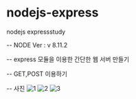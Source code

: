 # nodejs-express
nodejs expressstudy 



-- NODE Ver : v 8.11.2


-- express 모듈을 이용한 간단한 웹 서버 만들기


-- GET,POST 이용하기


-- 사진
![1](https://user-images.githubusercontent.com/29029016/51014563-e3fb5100-15ab-11e9-9b8a-00818fd1b3fa.PNG)
![2](https://user-images.githubusercontent.com/29029016/51014568-e9f13200-15ab-11e9-9bb9-4bc6f5655b8c.PNG)
![3](https://user-images.githubusercontent.com/29029016/51014571-ecec2280-15ab-11e9-9b57-e868816f11ee.PNG)
